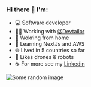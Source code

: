 
### Hi there 👋 I'm:
  - 💻 Software developer
  - 🧑‍🏭 Working with [@Devtailor](https://github.com/Devtailor)
  - 🏡 Wokring from home
  - 🌱 Learning NextJs and AWS
  - 🌐 Lived in 5 countries so far
  - 🚁 Likes drones & robots
  - ☕ For more see my [Linkedin](https://www.linkedin.com/in/shrf/)

![Some random image](https://picsum.photos/1010/260)
